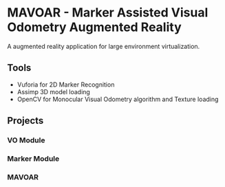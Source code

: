 # MAVOAR - Marker Assisted Visual Odometry Augmented Reality

A augmented reality application for large environment virtualization.


## Tools
* Vuforia for 2D Marker Recognition
* Assimp 3D model loading
* OpenCV for Monocular Visual Odometry algorithm and Texture loading

## Projects
### VO Module
### Marker Module
### MAVOAR



